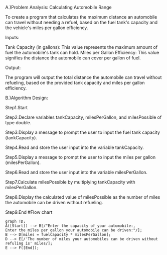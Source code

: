 A.)Problem Analysis: Calculating Automobile Range

To create a program that calculates the maximum distance an automobile can travel without needing a refuel, based on the fuel tank's capacity and the vehicle's miles per gallon efficiency.

Inputs:

Tank Capacity (in gallons): This value represents the maximum amount of fuel the automobile's tank can hold. Miles per Gallon Efficiency: This value signifies the distance the automobile can cover per gallon of fuel.

Output:

The program will output the total distance the automobile can travel without refueling, based on the provided tank capacity and miles per gallon efficiency.

B.)Algorithm Design:

Step1.Start

Step2.Declare variables tankCapacity, milesPerGallon, and milesPossible of type double.

Step3.Display a message to prompt the user to input the fuel tank capacity (tankCapacity).

Step4.Read and store the user input into the variable tankCapacity.

Step5.Display a message to prompt the user to input the miles per gallon (milesPerGallon).

Step6.Read and store the user input into the variable milesPerGallon.

Step7.Calculate milesPossible by multiplying tankCapacity with milesPerGallon.

Step8.Display the calculated value of milesPossible as the number of miles the automobile can be driven without refueling.

Step9.End
#Flow chart 
```mermaid
graph TD;
A([Start]) --> B[/"Enter the capacity of your automobile:,
Enter the miles per gallon your automobile can be driven:"/];
B --> D[miles = fuelCapacity * milesPerGallon];
D --> E[/'The number of miles your automobiles can be driven without refuling is' miles/];
E --> F([End]);
```
